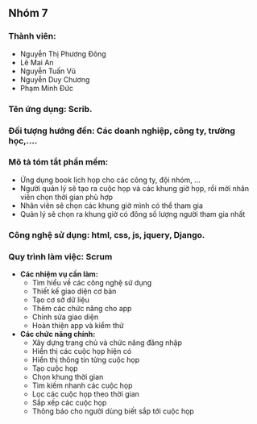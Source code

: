 ﻿## Nhóm 7
### Thành viên:
- Nguyễn Thị Phương Đông
- Lê Mai An
- Nguyễn Tuấn Vũ
- Nguyễn Duy Chương
- Phạm Minh Đức

### Tên ứng dụng: Scrib.
### Đối tượng hướng đến: Các doanh nghiệp, công ty, trường học,....
### Mô tả tóm tắt phần mềm:
 + Ứng dụng book lịch họp cho các công ty, đội nhóm, ...
 + Người quản lý sẽ tạo ra cuộc họp và các khung giờ họp, rồi mời nhân viên chọn thời gian phù hợp
 + Nhân viên sẽ chọn các khung giờ mình có thể tham gia
 + Quản lý sẽ chọn ra khung giờ có đông số lượng người tham gia nhất
### Công nghệ sử dụng: html, css, js, jquery, Django.

### Quy trình làm việc: Scrum
   + **Các nhiệm vụ cần làm:**
        + Tìm hiểu về các công nghệ sử dụng
        + Thiết kế giao diện cơ bản
        + Tạo cơ sở dữ liệu
        + Thêm các chức năng cho app
        + Chỉnh sửa giao diện
        + Hoàn thiện app và kiểm thử
   + **Các chức năng chính:**
        + Xây dựng trang chủ và chức năng đăng nhập
        + Hiển thị các cuộc họp hiện có
        + Hiển thị thông tin từng cuộc họp
        + Tạo cuộc họp
        + Chọn khung thời gian
        + Tìm kiếm nhanh các cuộc họp
        + Lọc các cuộc họp theo thời gian
        + Sắp xếp các cuộc họp
        + Thông báo cho người dùng biết sắp tới cuộc họp
      
